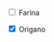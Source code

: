 <form action="#">
    <p>
      <label>
        <input type="checkbox" />
        <span>Farina</span>
      </label>
    </p>
    <p>
      <label>
        <input type="checkbox" checked="checked" />
        <span>Origano</span>
      </label>
    </p>
</form>
